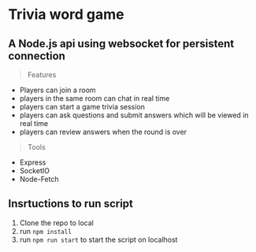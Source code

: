 # Trivia word game

## A Node.js api using websocket for persistent connection

>Features
- Players can join a room
- players in the same room can chat in real time
- players can start a game trivia session
- players can ask questions and submit answers which will be viewed in real time
- players can review answers when the round is over

>Tools
- Express
- SocketIO
- Node-Fetch

## Insrtuctions to run script
1. Clone the repo to local
2. run `npm install`
3. run `npm run start` to start the script on localhost